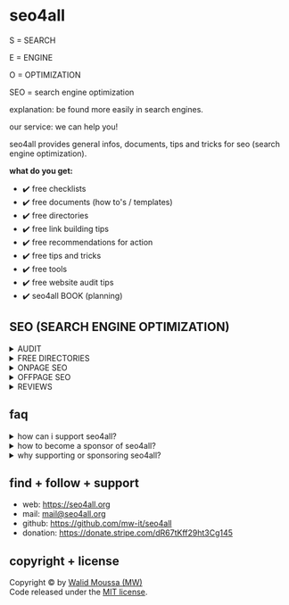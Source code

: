# seo4all
<p>S = SEARCH</p>
<p>E = ENGINE</p>
<p>O = OPTIMIZATION</p>
<p>SEO = search engine optimization</p>
<p>explanation: be found more easily in search engines.</p>
<p>our service: we can help you!</p>

<p>seo4all provides general infos, documents, tips and tricks for seo (search engine optimization).</p>

<p><strong>what do you get:</strong></p>

+ ✔️ free checklists
+ ✔️ free documents (how to's / templates)
+ ✔️ free directories
+ ✔️ free link building tips
+ ✔️ free recommendations for action
+ ✔️ free tips and tricks
+ ✔️ free tools
+ ✔️ free website audit tips
+ ✔️ seo4all BOOK (planning)

## SEO (SEARCH ENGINE OPTIMIZATION)
<details>
    <summary>AUDIT</summary>
<table border="1">
    <thead>
        <th>CRITERIA</th>
        <th>DESCRIPTION/ Recommendations</th>
        <th>ONPAGE/ OFFPAGE</th>
        <th>GOOD</th>
        <th>MEDIUM</th>
        <th>BAD</th>
    </thead>
    <tbody>
        <tr>
            <td colspan="6"><strong>GENERAL</strong></td>
        </tr>
        <tr>
            <td>Domain age</td>
            <td>Age of the Domain in years</td>
            <td></td>
            <td>&gt; 5</td>
            <td>2 - 5</td>
            <td>&lt; 2</td>
        </tr>
        <tr>
            <td>Alexa Ranking (Global)</td>
            <td>Calculation of the generated backlink traffic</td>
            <td></td>
            <td>&lt; 10000</td>
            <td>10000 - 100000</td>
            <td>&gt; 100000</td>
        </tr>
        <tr>
            <td>Alexa Ranking (National)</td>
            <td>Calculation of the generated backlink traffic</td>
            <td></td>
            <td>&lt; 1000</td>
            <td>1000 - 10000</td>
            <td>&gt; 10000</td>
        </tr>
        <tr>
            <td>Bing Index</td>
            <td>Number of pages listed in the Bing Index</td>
            <td></td>
            <td>&gt; 1000</td>
            <td>100 - 1000</td>
            <td>&lt; 100</td>
        </tr>
        <tr>
            <td>Google Index</td>
            <td>Number of pages listed in the Google Index</td>
            <td></td>
            <td>&gt; 1000</td>
            <td>100 - 1000</td>
            <td>&lt; 100</td>
        </tr>
        <tr>
            <td>Google PageRank</td>
            <td>Importance of the domain (0-10)</td>
            <td></td>
            <td>&gt; 8</td>
            <td>3 - 7</td>
            <td>&lt; 2</td>
        </tr>
        <tr>
            <td colspan="6"><strong>SECURITY</strong></td>
        </tr>
        <tr>
            <td>SSL Certificate - Expiration</td>
            <td>Expiration date of the SSL certificate.<br>Recommendations: Update your SSL certificate regularly.</td>
            <td>onpage</td>
            <td></td>
            <td></td>
            <td></td>
        </tr>
        <tr>
            <td>SSL Certificate - Version</td>
            <td>Protocol Version of the SSL certificate.<br>Recommendations: Update your SSL certificate to the latest version.</td>
            <td>onpage</td>
            <td></td>
            <td></td>
            <td></td>
        </tr>
        <tr>
            <td>SSL Certificate - Name</td>
            <td>The name of the domain or subdomain under which your SSL certificate is registered must match with the name displayed in the address bar.<br>Recommendations: Install the right certificate. Subdomains require their own security certificates, so you can use a wildcard or multi-domain SSL certificate to protect multiple subdomains at once.</td>
            <td>onpage</td>
            <td></td>
            <td></td>
            <td></td>
        </tr>
        <tr>
            <td>SSL Certificate - Encryption algorithm</td>
            <td>Using newer encryption algorithms on your website can avoid data security risks.<br>Recommendations: Update the encryption algorithm regularly.</td>
            <td>onpage</td>
            <td></td>
            <td></td>
            <td></td>
        </tr>
        <tr>
            <td>HTTPS-URLs in XML-Sitemap</td>
            <td>Specify HTTPS URLs in the XML sitemap file.<br>Recommendations: Replace all HTTP URLs with HTTPS URLs in your XML sitemap.</td>
            <td>onpage</td>
            <td></td>
            <td></td>
            <td></td>
        </tr>
        <tr>
            <td>HTTPS encryption</td>
            <td>Recommendations: Migrate your site to the secure HTTPS protocol.</td>
            <td>onpage</td>
            <td></td>
            <td></td>
            <td></td>
        </tr>
        <tr>
            <td>rel="canonical" from HTTPS to HTTP</td>
            <td>Recommendations: Set up a 301 redirect from the HTTP to the HTTPS version of your website in the rel="canonical" attribute.</td>
            <td>onpage</td>
            <td></td>
            <td></td>
            <td></td>
        </tr>
        <tr>
            <td>HTTPS to HTTP redirect</td>
            <td>Recommendations: Do not redirect secure HTTPS pages to insecure HTTP pages. If you add a redirect to an HTTPS page, make sure the redirected page loads over a secure HTTPS connection.</td>
            <td>onpage</td>
            <td></td>
            <td></td>
            <td></td>
        </tr>
        <tr>
            <td>Mixed content</td>
            <td>Recommendations: Make sure that all page resources are loaded over a secure HTTPS connection.</td>
            <td>onpage</td>
            <td></td>
            <td></td>
            <td></td>
        </tr>
        <tr>
            <td colspan="6"><strong>META PAGE TITLE</strong></td>
        </tr>
        <tr>
            <td>Meta Page Title</td>
            <td>Recommendations: Write a unique and concise title for each page of the website and add the most relevant keywords to it.</td>
            <td>onpage</td>
            <td>&gt;10 and &lt;70</td>
            <td>-</td>
            <td>&lt;10 or &gt;70</td>
        </tr>
        <tr>
            <td>Use the HTML title tag</td>
            <td>Recommendations: Analyze all pages with an empty or missing<br>
            "< title >" tag and write a unique and concise title for each page and add the most relevant keywords to it.</td>
            <td>onpage</td>
            <td></td>
            <td></td>
            <td></td>
        </tr>
        <tr>
            <td>URLs with duplicate page titles</td>
            <td>Recommendations: Write a unique and concise title for each page of the website and add the most relevant keywords.</td>
            <td>onpage</td>
            <td></td>
            <td></td>
            <td></td>
        </tr>
        <tr>
            <td>Multiple title tags</td>
            <td>Recommendations: Remove unnecessary title tags. Choose only one unique title for each page.</td>
            <td>onpage</td>
            <td></td>
            <td></td>
            <td></td>
        </tr>
        <tr>
            <td>Title too long</td>
            <td>Recommendations: The title should be 60-70 characters long. Each word should be separated by a space. Describe succinctly what the page is about.</td>
            <td>onpage</td>
            <td></td>
            <td></td>
            <td></td>
        </tr>
        <tr>
            <td>Title too short</td>
            <td>Recommendations: The title should be 60-70 characters long. Each word should be separated by a space. Describe succinctly what the page is about.</td>
            <td>onpage</td>
            <td></td>
            <td></td>
            <td></td>
        </tr>
        <tr>
            <td colspan="6"><strong>META DESCRIPTION</strong></td>
        </tr>
        <tr>
            <td>Meta-Description</td>
            <td>Meta-Description should have &gt;40 and &lt;160 characters.</td>
            <td>onpage</td>
            <td>&gt; 40 and &lt;160</td>
            <td>-</td>
            <td>&lt;40 oder &gt;160</td>
        </tr>
        <tr>
            <td>Use the HTML meta description</td>
            <td>Recommendations: Analyze all pages with an empty or missing<br>
            "< meta name="description" content="Your unique page description." >" meta description<br>
            and write a unique and concise description for each page and add the most relevant keywords to it.</td>
            <td>onpage</td>
            <td></td>
            <td></td>
            <td></td>
        </tr>
        <tr>
            <td>URLs with duplicate meta description</td>
            <td>Recommendations: Write a unique and concise meta description for each page of the website and add the most relevant keywords.</td>
            <td>onpage</td>
            <td></td>
            <td></td>
            <td></td>
        </tr>
        <tr>
            <td>Multiple meta descriptions</td>
            <td>Recommendations: Remove unnecessary meta descriptions. Choose only one unique description for each page.</td>
            <td>onpage</td>
            <td></td>
            <td></td>
            <td></td>
        </tr>
        <tr>
            <td>Meta description too long</td>
            <td>Recommendations: The meta description should be 40-160 characters long. Each word should be separated by a space. Describe succinctly what the page is about.</td>
            <td>onpage</td>
            <td></td>
            <td></td>
            <td></td>
        </tr>
        <tr>
            <td>Meta description too short</td>
            <td>Recommendations: The meta description should be 40-160 characters long. Each word should be separated by a space. Describe succinctly what the page is about.</td>
            <td>onpage</td>
            <td></td>
            <td></td>
            <td></td>
        </tr>
        <tr>
            <td colspan="6"><strong>CONTENT</strong></td>
        </tr>
        <tr>
            <td>WWW redirect</td>
            <td>Recommendations: If necessary, redirect all non-www URLs on your site to www.</td>
            <td>onpage</td>
            <td></td>
            <td></td>
            <td></td>
        </tr>
        <tr>
            <td>Multiple rel="canonical"</td>
            <td>Recommendations: Remove all canonical URLs except the URL you want to use as the truly canonical version of the page.</td>
            <td>onpage</td>
            <td></td>
            <td></td>
            <td></td>
        </tr>
        <tr>
            <td>Duplicate content</td>
            <td>Recommendations: Make the content unique on a double page.</td>
            <td>onpage</td>
            <td></td>
            <td></td>
            <td></td>
        </tr>
        <tr>
            <td>URLs with double slashes</td>
            <td>Recommendations: Make sure you have configured a server-side redirect with a forward slash. Check which pages on your website have links to such pages and replace such links with correct ones to avoid unnecessary redirects.</td>
            <td>onpage</td>
            <td></td>
            <td></td>
            <td></td>
        </tr>
        <tr>
            <td>Trailing slashes in URLs</td>
            <td>Recommendations: Set up server redirects so that your pages are always accessible either with or without a trailing slash.</td>
            <td>onpage</td>
            <td></td>
            <td></td>
            <td></td>
        </tr>
        <tr>
            <td>URLs with duplicate page titles</td>
            <td>The title tag has 10-70 characters.</td>
            <td>onpage</td>
            <td>&gt;10 and &lt;70</td>
            <td>-</td>
            <td>&lt;10 or &gt;70</td>
        </tr>
        <tr>
            <td>Number of words</td>
            <td>Number of words in the HTML body.</td>
            <td>onpage</td>
            <td>&gt; 500</td>
            <td>100 - 500</td>
            <td>&lt; 100</td>
        </tr>
        <tr>
            <td>H1 heading</td>
            <td>H1 once per page or once per section tag</td>
            <td>onpage</td>
            <td>&gt;2 per page or tag</td>
            <td>-</td>
            <td>0</td>
        </tr>
        <tr>
            <td>H2 heading</td>
            <td>H2 exists at least one time.</td>
            <td>onpage</td>
            <td>&gt;1</td>
            <td>-</td>
            <td>0</td>
        </tr>
        <tr>
            <td>LSO optimization level</td>
            <td>Optimization level of the page topic.</td>
            <td>onpage</td>
            <td>&gt; 50%</td>
            <td>20% - 50%</td>
            <td>&lt; 20%</td>
        </tr>
        <tr>
            <td>Relevance of metadata</td>
            <td>Relevance of metadata to content.</td>
            <td>onpage</td>
            <td>&gt; 50%</td>
            <td>50%</td>
            <td>0</td>
        </tr>
        <tr>
            <td colspan="6"><strong>IMAGES</strong></td>
        </tr>
        <tr>
            <td>Image too large</td>
            <td>Recommendations: Optimize your images and try to reduce the size of the images without losing their quality. Use e. g. WEBP or SVG.</td>
            <td>onpage</td>
            <td></td>
            <td></td>
            <td></td>
        </tr>
        <tr>
            <td>Image Alt-Attribute</td>
            <td>Images without alternative text. Recommendations: Write precise and relevant alt text for each image.</td>
            <td>onpage</td>
            <td>0</td>
            <td>20%</td>
            <td>&gt;20%</td>
        </tr>
        <tr>
            <td colspan="6"><strong>SERVER (in progress)</strong></td>
        </tr>
        <tr>
            <td colspan="6"><strong>HTTP STATUS CODE (in progress)</strong></td>
        </tr>
        <tr>
            <td colspan="6"><strong>PAGE SPEED (in progress)</strong></td>
        </tr>
        <tr>
            <td colspan="6"><strong>LOCALIZATION (in progress)</strong></td>
        </tr>
        <tr>
            <td colspan="6"><strong>JAVASCRIPT</strong></td>
        </tr>
        <tr>
            <td>JAVASCRIPT too big</td>
            <td>Recommendations: Optimize the code of every large JAVASCRIPT file.</td>
            <td>onpage<br>offpage</td>
            <td></td>
            <td></td>
            <td></td>
        </tr>
        <tr>
            <td>Compress JAVASCRIPT</td>
            <td>Recommendations: Configure server-side JAVASCRIPT compression. Only load external resources if they are provided in compressed form.</td>
            <td>onpage<br>offpage</td>
            <td></td>
            <td></td>
            <td></td>
        </tr>
        <tr>
            <td>JAVASCRIPT caching</td>
            <td>Recommendations: Configure caching of your JAVASCRIPT files.</td>
            <td>onpage<br>offpage</td>
            <td></td>
            <td></td>
            <td></td>
        </tr>
        <tr>
            <td>Too many JAVASCRIPT files</td>
            <td>Recommendations: Only load JAVASCRIPT files that are necessary for the correct display of your website.</td>
            <td>onpage<br>offpage</td>
            <td></td>
            <td></td>
            <td></td>
        </tr>
        <tr>
            <td>JAVASCRIPT minification</td>
            <td>Recommendations: Only load minified JAVASCRIPT files.</td>
            <td>onpage<br>offpage</td>
            <td></td>
            <td></td>
            <td></td>
        </tr>
        <tr>
            <td colspan="6"><strong>CSS</strong></td>
        </tr>
        <tr>
            <td>CSS too big</td>
            <td>Recommendations: Optimize the code of every large CSS file.</td>
            <td>onpage<br>offpage</td>
            <td></td>
            <td></td>
            <td></td>
        </tr>
        <tr>
            <td>Compress CSS</td>
            <td>Recommendations: Configure server-side CSS compression. Only load external resources if they are provided in compressed form.</td>
            <td>onpage<br>offpage</td>
            <td></td>
            <td></td>
            <td></td>
        </tr>
        <tr>
            <td>CSS caching</td>
            <td>Recommendations: Configure caching of your CSS files.</td>
            <td>onpage<br>offpage</td>
            <td></td>
            <td></td>
            <td></td>
        </tr>
        <tr>
            <td>Too many CSS files</td>
            <td>Recommendations: Only load CSS files that are necessary for the correct display of your website.</td>
            <td>onpage<br>offpage</td>
            <td></td>
            <td></td>
            <td></td>
        </tr>
        <tr>
            <td>CSS minification</td>
            <td>Recommendations: Only load minified CSS files.</td>
            <td>onpage<br>offpage</td>
            <td></td>
            <td></td>
            <td></td>
        </tr>
        <tr>
            <td colspan="6"><strong>PERFORMANCE (in progress)</strong></td>
        </tr>
        <tr>
            <td colspan="6"><strong>LINKS - INTERNAL</strong></td>
        </tr>
        <tr>
            <td>Anchor/Link text</td>
            <td>Recommendations: Make sure that all links contain an anchor/link text. Use concise wording in anchor/link texts.</td>
            <td>onpage</td>
            <td></td>
            <td></td>
            <td></td>
        </tr>
        <tr>
            <td>Timeout</td>
            <td>Recommendations: Make sure that all links to external sites work correctly.</td>
            <td>onpage</td>
            <td></td>
            <td></td>
            <td></td>
        </tr>
        <tr>
            <td>Incoming internal links</td>
            <td>Recommendations: Make sure that the most important pages on your website have at least a few internal links pointing to them. All internal links must not be tagged with the rel="nofollow" attribute!</td>
            <td>onpage</td>
            <td></td>
            <td></td>
            <td></td>
        </tr>
        <tr>
            <td>Too many internal links</td>
            <td>Recommendations: Make sure you need all of them and that they fit naturally into the UX/UI of your product. Remove all unnecessary links. Depending on the type of website (aggregator, online store, blog, forum), you can have pages with more than 300 links if they are of value to visitors.</td>
            <td>onpage</td>
            <td></td>
            <td></td>
            <td></td>
        </tr>
        <tr>
            <td>Nofollow</td>
            <td>Recommendations: Do not use the rel="nofollow" attribute for your website's internal linking! Use the "Disallow" rule in the robots.txt file to prevent search engine robots from following your website's internal links.</td>
            <td>onpage</td>
            <td></td>
            <td></td>
            <td></td>
        </tr>
        <tr>
            <td colspan="6"><strong>LINKS - EXTERNAL</strong></td>
        </tr>
        <tr>
            <td>Anchor/Link text</td>
            <td>Recommendations: Make sure that all links contain an anchor/link text. Use concise wording in anchor/link texts.</td>
            <td>onpage</td>
            <td></td>
            <td></td>
            <td></td>
        </tr>
        <tr>
            <td>Timeout</td>
            <td>Recommendations: Make sure that all links to external sites work correctly.</td>
            <td>onpage</td>
            <td></td>
            <td></td>
            <td></td>
        </tr>
        <tr>
            <td>Nofollow</td>
            <td>Recommendations: Make sure that all external links tagged with the rel="nofollow" attribute really need to be tagged with this attribute. Google recommends using the rel="sponsored" attribute for sponsored links and the rel="ugc" attribute for user-generated content in links (e.g. comments). The rel="nofollow" attribute makes it clear to search engines that you do not want your page to link to the website you are linking to.</td>
            <td>onpage</td>
            <td></td>
            <td></td>
            <td></td>
        </tr>
        <tr>
            <td colspan="6"><strong>REDIRECTS (in progress)</strong></td>
        </tr>
        <tr>
            <td colspan="6"><strong>USABILITY</strong></td>
        </tr>
        <tr>
            <td>Favicon</td>
            <td>Recommendations: Add a favicon to your website.</td>
            <td>onpage</td>
            <td></td>
            <td></td>
            <td></td>
        </tr>
        <tr>
            <td>Flash</td>
            <td>Recommendations: Use HTML5 instead of Flash on your website.</td>
            <td>onpage</td>
            <td></td>
            <td></td>
            <td></td>
        </tr>
        <tr>
            <td>Twitter-Card-Tag</td>
            <td>Recommendations: Use the Twitter Card tag to make the links to your pages that you share in your Twitter feed look attractive. IMPORTANT: The URLs inside the Twitter Card tags must be absolute and use the http:// or https:// protocols.</td>
            <td>onpage</td>
            <td></td>
            <td></td>
            <td></td>
        </tr>
        <tr>
            <td colspan="6"><strong>MOBILE DEVICES</strong></td>
        </tr>
        <tr>
            <td>Viewport-Meta-Tag</td>
            <td>Recommendations: Set the viewport meta tag<br>
            < meta name="viewport" content="width=device-width, initial-scale=1" ><br>
            for each individual web page and test your website on mobile devices to make sure everything works correctly.</td>
            <td>onpage</td>
            <td></td>
            <td></td>
            <td></td>
        </tr>
        <tr>
            <td>Fixed width value in the viewport meta tag</td>
            <td>Recommendations: Scale pages to fit screens of different sizes. To do this, the viewport meta tag must contain the device-width value.</td>
            <td>onpage</td>
            <td></td>
            <td></td>
            <td></td>
        </tr>
        <tr>
            <td>Use compatible plugins</td>
            <td>Recommendations: Use modern, widely supported technologies (e.g. HTML5) on the site.</td>
            <td>onpage</td>
            <td></td>
            <td></td>
            <td></td>
        </tr>
        <tr>
            <td>Minimum text-to-HTML ratio</td>
            <td>Recommendations: To reduce page size and speed up page loading time, shorten HTML code. For example, remove all unnecessary comments, spaces and blank lines.</td>
            <td>onpage</td>
            <td></td>
            <td></td>
            <td></td>
        </tr>
        <tr>
            <td colspan="6"><strong>AMP (Accelerated Mobile Pages)</strong></td>
        </tr>
        <tr>
            <td>Use AMP pages</td>
            <td>Recommendations: Plan to add AMP pages to your website. They can help your website load faster on mobile devices and improve the user experience.</td>
            <td>onpage</td>
            <td></td>
            <td></td>
            <td></td>
        </tr>
        <tr>
            <td>Blocked by robots.txt</td>
            <td>Recommendations: Make sure AMP pages are not blocked in your robots.txt file. Check if you need to enter login credentials to access AMP pages.</td>
            <td>onpage</td>
            <td></td>
            <td></td>
            <td></td>
        </tr>
        <tr>
            <td>AMP-Page Domain-Mismatch</td>
            <td>Recommendations: Use the same domains for the AMP page and its canonical version. Host the canonical page (mypage.com/images) and the AMP page (amp.mysite.com/tables or mypage.com/amp/images) on the same domain.</td>
            <td>onpage</td>
            <td></td>
            <td></td>
            <td></td>
        </tr>
        <tr>
            <td>Error in rejection</td>
            <td>Recommendations: Replace deprecated elements that are no longer supported with modern elements that comply with the current AMP specification.</td>
            <td>onpage</td>
            <td></td>
            <td></td>
            <td></td>
        </tr>
        <tr>
            <td>AMP HTML tag error</td>
            <td>Recommendations: Fix any AMP HTML tag errors to ensure pages conform to AMP guidelines and display correctly.</td>
            <td>onpage</td>
            <td></td>
            <td></td>
            <td></td>
        </tr>
        <tr>
            <td>AMP HTML attribute error</td>
            <td>Recommendations: Fix any AMP HTML attribute errors to ensure pages conform to AMP guidelines and display correctly.</td>
            <td>onpage</td>
            <td></td>
            <td></td>
            <td></td>
        </tr>
        <tr>
            <td>Errors in Layout/Style</td>
            <td>Recommendations: Fix any errors found in layout and styles to ensure pages comply with AMP guidelines and display correctly.</td>
            <td>onpage</td>
            <td></td>
            <td></td>
            <td></td>
        </tr>
        <tr>
            <td>Template Errors</td>
            <td>Recommendations: Does an attribute contain mustache template syntax? Remove it.<br>Does an attribute contain unhighlighted template syntax? Highlight the mustache template.</td>
            <td>onpage</td>
            <td></td>
            <td></td>
            <td></td>
        </tr>
    </tbody>
</table>
</details>

<details>
    <summary>FREE DIRECTORIES</summary>
    <ul>
        <li>A</li>
        <li>auskunft.de</li>
        <li>B</li>
        <li>belocal.de</li>
        <li>bing.de</li>
        <li>bingplaces.com</li>
        <li>blaue-branchen.de (yellowmap)</li>
        <li>branchenbuchdeutschland.de</li>
        <li>branchenmorgen.de (yellowmap)</li>
        <li>business-branchenbuch.de</li>
        <li>C</li>
        <li>city-map.com/de</li>
        <li>D</li>
        <li>dasoertliche.de</li>
        <li>dastelefonbuch.de</li>
        <li>dmoz</li>
        <li>E</li>
        <li>F</li>
        <li>facebook.com</li>
        <li>factual.com (foursquare)</li>
        <li>foursquare.com/city-guide</li>
        <li>freieauskunft.de (yellowmap)</li>
        <li>G</li>
        <li>gelbeseiten.de</li>
        <li>gmx.net</li>
        <li>golocal.de</li>
        <li>google.com/intl/de/business</li>
        <li>goyellow.de</li>
        <li>H</li>
        <li>I</li>
        <li>infobel.com</li>
        <li>J</li>
        <li>K</li>
        <li>klicktel.de (11880)</li>
        <li>koomio.com</li>
        <li>L</li>
        <li>lokaleauskunft.de (yellowmap)</li>
        <li>M</li>
        <li>marktplatz-mittelstand.de</li>
        <li>meinestadt.de (dasoertliche)</li>
        <li>meinesuche.net</li>
        <li>mein-verzeichniseintrag.de</li>
        <li>N</li>
        <li>O</li>
        <li>P</li>
        <li>plus.google.com</li>
        <li>Q</li>
        <li>R</li>
        <li>S</li>
        <li>stadtbranchenbuch.com</li>
        <li>T</li>
        <li>tomtom.com</li>
        <li>twitter.com</li>
        <li>U</li>
        <li>uberall.com</li>
        <li>unternehmensauskunft.com</li>
        <li>unternehmensverzeichnis.org</li>
        <li>V</li>
        <li>W</li>
        <li>web.de</li>
        <li>web2.cylex.de</li>
        <li>werkenntdenbesten.de</li>
        <li>wikipedia</li>
        <li>wogibtswas.de</li>
        <li>X</li>
        <li>Y</li>
        <li>yahoo</li>
        <li>yalwa.de</li>
        <li>yellowmap.de</li>
        <li>yelp.de</li>
        <li>yext.com</li>
        <li>Z</li>
        <li>PRESS RELEASE</li>
        <li>firmenpresse.de</li>
        <li>newsmax.com</li>
        <li>presseanzeiger.de</li>
        <li>OTHERS</li>
        <li>11880.com</li>
        <li>aligo.at</li>
        <li>sicherheits-berater.de</li>
        <li>sicheriminternet.de</li>
        <li>simobit.de</li>
        <li>. . .</li>
        <li> do you know more free directories? let us know. help us to grow and extend seo4all.</li>
    </ul>
</details>

<details>
    <summary>ONPAGE SEO</summary>
    <p>...in progress. content coming soon.</p>
</details>

<details>
    <summary>OFFPAGE SEO</summary>
    <p>...in progress. content coming soon.</p>
</details>

<details>
    <summary>REVIEWS</summary>
    <ul>
        <li>Google</li>
        <li>. . .</li>
        <li> do you know more review pages? let us know. help us to grow and extend seo4all.</li>
    </ul>
</details>

## faq
<details>
    <summary>how can i support seo4all?</summary>
    <p>you are welcome. you can provide support in different ways:</p>
    <ul>
        <li>creating or extending checklists</li>
        <li>creating or extending documents (templates)</li>
        <li>creating or extending recommendations for action</li>
        <li>become a sponsor and donate, if you use seo4all or if you think, that seo4all is useful or if seo4all has given you a coffee cup's worth of benefits.</li>
    </ul>
</details>

<details>
    <summary>how to become a sponsor of seo4all?</summary>
    <p>you are welcome. just follow the link to <a href="https://donate.stripe.com/dR67tKff29ht3Cg145" target="_blank">give something back</a></p>
</details>

<details>
    <summary>why supporting or sponsoring seo4all?</summary>
    <p>seo4all is a project of <a href="https://walid-moussa.de" target="_blank">Walid Moussa (MW)</a> under the <a href="https://github.com/mw-it/seo4all/blob/main/LICENSE.txt" target="_blank">MIT license</a>.</p>
    <p>MW provides a lot of software and utilities as freeware for the web without requiring the users to pay any fee.</p>
    <p>however, maintaining the web site, updating the existing utilities and releasing new utilities require to invest a fair amount of time and also money (especially for hosting).</p>
    <p>do you use seo4all or do you find seo4all useful? has seo4all given you a coffee cup's worth of benefits this year?</p>
    <p>make your decision and <a href="https://donate.stripe.com/dR67tKff29ht3Cg145" target="_blank">give something back</a>. with your donation you support the development of seo4all and other useful free software.</p>
    <p>i greatly appreciate your support!</p>
    <p>kind regards</p>
    <p><a href="https://github.com/mw-it" target="_blank">Walid Moussa (MW)</a></p>
</details>

## find + follow + support
+ web: https://seo4all.org
+ mail: mail@seo4all.org
+ github: https://github.com/mw-it/seo4all
+ donation: https://donate.stripe.com/dR67tKff29ht3Cg145

## copyright + license
Copyright &copy; by <a href="https://walid-moussa.de" target="_blank">Walid Moussa (MW)</a><br>
Code released under the <a href="https://github.com/mw-it/seo4all/blob/main/LICENSE.txt" target="_blank">MIT license</a>.
